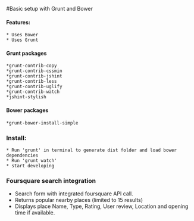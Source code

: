 #Basic setup with Grunt and Bower

#### Features:

	* Uses Bower
	* Uses Grunt

#### Grunt packages

    *grunt-contrib-copy
    *grunt-contrib-cssmin
    *grunt-contrib-jshint
    *grunt-contrib-less
    *grunt-contrib-uglify
    *grunt-contrib-watch
    *jshint-stylish

#### Bower packages

    *grunt-bower-install-simple
  

### Install:

	* Run 'grunt' in terminal to generate dist folder and load bower dependencies
	* Run 'grunt watch'
	* start developing

### Foursquare search integration

  * Search form with integrated foursquare API call.
  * Returns popular nearby places (limited to 15 results)
  * Displays place Name, Type, Rating, User review, Location and opening time if available.
